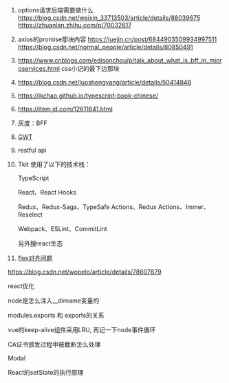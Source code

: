 1. options请求后端需要做什么
https://blog.csdn.net/weixin_33713503/article/details/88039675
https://zhuanlan.zhihu.com/p/70032617

2. axios的promise那块内容
https://juejin.cn/post/6844903509934997511
https://blog.csdn.net/normal_people/article/details/80850491

3. https://www.cnblogs.com/edisonchou/p/talk_about_what_is_bff_in_microservices.html
css小记的最下边那块

4. https://blog.csdn.net/luoshengyang/article/details/50414848

5. https://jkchao.github.io/typescript-book-chinese/

6. https://item.jd.com/12611641.html

7. 灰度：BFF

8. [GWT](https://baike.baidu.com/item/GWT/6513689)

9. restful api

10. Tkit 使用了以下的技术栈：

    TypeScript

    React、React Hooks

    Redux、Redux-Saga、TypeSafe Actions、Redux Actions、Immer、Reselect

    Webpack、ESLint、CommitLint

    另外搜react生态

11. [flex对齐问题](https://ambar.li/2017-11-04---align-svg-icon-to-text/)

https://blog.csdn.net/wopelo/article/details/78607879

react优化

node是怎么注入__dirname变量的

modules.exports 和 exports的关系


vue的keep-alive组件采用LRU, 再记一下node事件循环

CA证书颁发过程中被截断怎么处理

Modal

React的setState的执行原理

